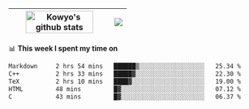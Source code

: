 | <a href="https://github.com/anuraghazra/github-readme-stats"><img width="85%" src="https://github-readme-stats.vercel.app/api?username=kowyo&show_icons=true&hide_border=true&theme=transparent" alt="Kowyo's github stats" /></a> | <a href="https://github.com/anuraghazra/github-readme-stats"><img align="center" src="https://github-readme-stats.vercel.app/api/top-langs/?username=kowyo&exclude_repo=Engineering-Competition-Robot,mobile-robot&hide=c,assembly,shaderlab,hlsl,mathematica,cmake&layout=compact&hide_border=true&theme=transparent" /></a> |
| ------------- | ------------- |

📊 **This week I spent my time on**
<!--START_SECTION:waka-->

```txt
Markdown     2 hrs 54 mins   ██████▒░░░░░░░░░░░░░░░░░░   25.34 %
C++          2 hrs 33 mins   █████▓░░░░░░░░░░░░░░░░░░░   22.30 %
TeX          2 hrs 10 mins   ████▓░░░░░░░░░░░░░░░░░░░░   19.00 %
HTML         48 mins         █▓░░░░░░░░░░░░░░░░░░░░░░░   07.12 %
C            43 mins         █▓░░░░░░░░░░░░░░░░░░░░░░░   06.37 %
```

<!--END_SECTION:waka-->
